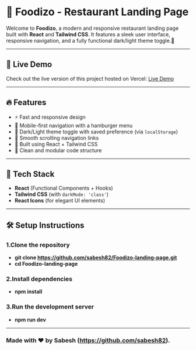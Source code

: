 # 🍔 Foodizo - Restaurant Landing Page

Welcome to **Foodizo**, a modern and responsive restaurant landing page built with **React** and **Tailwind CSS**. It features a sleek user interface, responsive navigation, and a fully functional dark/light theme toggle.🌙

---

## 🔗 Live Demo

Check out the live version of this project hosted on Vercel:  [Live Demo](https://foodizo-landing-page.vercel.app)

---

## 🔥 Features

- ⚡ Fast and responsive design
- 📱 Mobile-first navigation with a hamburger menu
- 🌙 Dark/Light theme toggle with saved preference (via `localStorage`)
- 🎯 Smooth scrolling navigation links
- 🌈 Built using React + Tailwind CSS
- 🧠 Clean and modular code structure

---

## 🚀 Tech Stack

- **React** (Functional Components + Hooks)
- **Tailwind CSS** (with `darkMode: 'class'`)
- **React Icons** (for elegant UI elements)


---

## 🛠️ Setup Instructions

### 1.Clone the repository

- **git clone https://github.com/sabesh82/Foodizo-landing-page.git**
- **cd Foodizo-landing-page**

### 2.Install dependencies

- **npm install**

### 3.Run the development server

- **npm run dev**

---

### Made with ❤️ by Sabesh (https://github.com/sabesh82).
